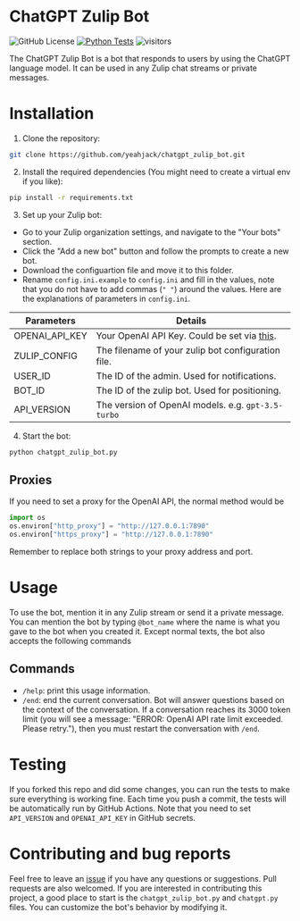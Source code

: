 # ChatGPT Zulip Bot

![GitHub License](https://img.shields.io/github/license/yeahjack/chatgpt_zulip_bot) [![Python Tests](https://github.com/yeahjack/chatgpt_zulip_bot/actions/workflows/ci.yml/badge.svg)](https://github.com/yeahjack/chatgpt_zulip_bot/actions/workflows/ci.yml) ![visitors](https://visitor-badge.glitch.me/badge?page_id=yeahjack.chatgpt_zulip_bot&left_color=green&right_color=blue)

The ChatGPT Zulip Bot is a bot that responds to users by using the ChatGPT language model. It can be used in any Zulip chat streams or private messages.

# Installation

1. Clone the repository:

```bash
git clone https://github.com/yeahjack/chatgpt_zulip_bot.git
```

2. Install the required dependencies (You might need to create a virtual env if you like):

```bash
pip install -r requirements.txt
```

3. Set up your Zulip bot:

- Go to your Zulip organization settings, and navigate to the "Your bots" section.
- Click the "Add a new bot" button and follow the prompts to create a new bot.
- Download the configuartion file and move it to this folder.
- Rename `config.ini.example` to `config.ini` and fill in the values, note that you do not have to add commas (`" "`) around the values.
Here are the explanations of parameters in `config.ini`.

| Parameters | Details |
| --- | --- |
| OPENAI_API_KEY | Your OpenAI API Key. Could be set via [this](https://platform.openai.com/account/api-keys).
| ZULIP_CONFIG | The filename of your zulip bot configuration file.
| USER_ID | The ID of the admin. Used for notifications.
| BOT_ID | The ID of the zulip bot. Used for positioning.
| API_VERSION | The version of OpenAI models. e.g. `gpt-3.5-turbo` |

4. Start the bot:

```bash
python chatgpt_zulip_bot.py
```

## Proxies

If you need to set a proxy for the OpenAI API, the normal method would be
```python
import os
os.environ["http_proxy"] = "http://127.0.0.1:7890"
os.environ["https_proxy"] = "http://127.0.0.1:7890"
```
Remember to replace both strings to your proxy address and port.

# Usage

To use the bot, mention it in any Zulip stream or send it a private message. You can mention the bot by typing `@bot_name` where the name is what you gave to the bot when you created it.
Except normal texts, the bot also accepts the following commands

## Commands
* `/help`: print this usage information.
* `/end`: end the current conversation. Bot will answer questions based on the context of the conversation. If a conversation reaches its 3000 token limit (you will see a message: "ERROR: OpenAI API rate limit exceeded. Please retry."), then you must restart the conversation with `/end`.

# Testing

If you forked this repo and did some changes, you can run the tests to make sure everything is working fine. Each time you push a commit, the tests will be automatically run by GitHub Actions. Note that you need to set `API_VERSION` and `OPENAI_API_KEY` in GitHub secrets.

# Contributing and bug reports

Feel free to leave an [issue](https://github.com/yeahjack/chatgpt_zulip_bot/issues) if you have any questions or suggestions.
Pull requests are also welcomed. If you are interested in contributing this project, a good place to start is the `chatgpt_zulip_bot.py` and `chatgpt.py` files. You can customize the bot's behavior by modifying it.
